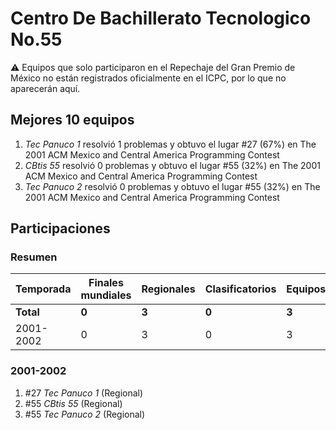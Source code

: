 # Centro De Bachillerato Tecnologico No.55

:warning: Equipos que solo participaron en el Repechaje del Gran Premio de México no están registrados oficialmente en el ICPC, por lo que no aparecerán aquí.

## Mejores 10 equipos

1. _Tec Panuco 1_ resolvió 1 problemas y obtuvo el lugar #27 (67%) en The 2001 ACM Mexico and Central America Programming Contest
1. _CBtis 55_ resolvió 0 problemas y obtuvo el lugar #55 (32%) en The 2001 ACM Mexico and Central America Programming Contest
1. _Tec Panuco 2_ resolvió 0 problemas y obtuvo el lugar #55 (32%) en The 2001 ACM Mexico and Central America Programming Contest

## Participaciones

### Resumen

| Temporada | Finales mundiales | Regionales | Clasificatorios | Equipos |
| --- | --- | --- | --- | --- |
| **Total** | **0** | **3** | **0** | **3** |
| 2001-2002 | 0 | 3 | 0 | 3 |

### 2001-2002

1. #27 _Tec Panuco 1_ (Regional)
1. #55 _CBtis 55_ (Regional)
1. #55 _Tec Panuco 2_ (Regional)



